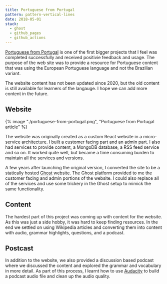 ```yaml
---
title: Portuguese from Portugal
pattern: pattern-vertical-lines
date: 2018-05-01
stack:
  - ghost
  - github_pages
  - github_actions
---
```


[Portuguese from Portugal](https://www.portuguesefromportugal.com) is one of the first bigger projects that I feel was completed successfully and received positivie feedback and usage. The purpose of the web site was to provide a resource for Portuguese content that was using the European Portuguese language and not the Brazilian variant.

The website content has not been updated since 2020, but the old content is still available for learners of the langauge. I hope we can add more content in the future.

## Website

{% image "./portuguese-from-portugal.png", "Portuguese from Portugal article" %}

The website was originally created as a custom React website in a micro-service architecture. I built a customer facing part and an admin part. I also had services to provide content, a MongoDB database, a RSS feed service and so on. It worked quite well, but became a time consuming burden to maintain all the services and versions.

A few years after launching the original version, I converted the site to be a statically hosted [Ghost](https://www.ghost.org) website. The Ghost platform provided to me the customer facing and admin portions of the website. I could also replace all of the services and use some trickery in the Ghost setup to mimick the same functionality.

## Content

The hardest part of this project was coming up with content for the website. As this was just a side hobby, it was hard to keep finding resources. In the end we settled on using Wikipedia articles and converting them into content with audio, grammar highlights, questions, and a podcast.

## Postcast

In addition to the website, we also provided a discussion based podcast where we discussed the content and explored the grammar and vocabulary in more detail. As part of this process, I learnt how to use [Audacity](https://www.audacityteam.org/) to build a podcast audio file and clean up the audio quality.
